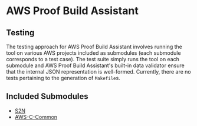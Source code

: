# AWS Proof Build Assistant

## Testing

The testing approach for AWS Proof Build Assistant involves running the tool on various AWS projects included as submodules (each submodule corresponds to a test case). 
The test suite simply runs the tool on each submodule and AWS Proof Build Assistant's built-in data validator ensure that the internal JSON representation is well-formed. 
Currently, there are no tests pertaining to the generation of `Makefile`s.

## Included Submodules

* [S2N](https://github.com/awslabs/s2n)
* [AWS-C-Common](https://github.com/awslabs/aws-c-common)